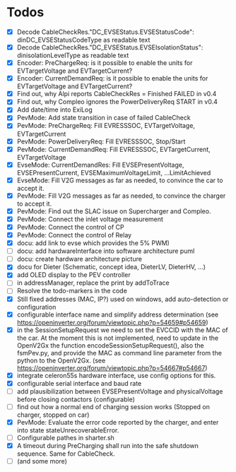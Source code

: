# Todos

- [x] Decode CableCheckRes."DC_EVSEStatus.EVSEStatusCode": dinDC_EVSEStatusCodeType as readable text
- [x] Decode CableCheckRes."DC_EVSEStatus.EVSEIsolationStatus": dinisolationLevelType as readable text
- [x] Encoder: PreChargeReq: is it possible to enable the units for EVTargetVoltage and EVTargetCurrent?
- [x] Encoder: CurrentDemandReq: is it possible to enable the units for EVTargetVoltage and EVTargetCurrent?
- [x] Find out, why Alpi reports CableCheckRes = Finished FAILED in v0.4
- [x] Find out, why Compleo ignores the PowerDeliveryReq START in v0.4
- [x] Add date/time into ExiLog
- [x] PevMode: Add state transition in case of failed CableCheck
- [x] PevMode: PreChargeReq: Fill EVRESSSOC, EVTargetVoltage, EVTargetCurrent
- [x] PevMode: PowerDeliveryReq: Fill EVRESSSOC, Stop/Start
- [x] PevMode: CurrentDemandReq: Fill EVRESSSOC, EVTargetCurrent, EVTargetVoltage
- [x] EvseMode: CurrentDemandRes: Fill EVSEPresentVoltage, EVSEPresentCurrent, EVSEMaximumVoltageLimit, ...LimitAchieved
- [x] EvseMode: Fill V2G messages as far as needed, to convince the car to accept it.
- [x] PevMode: Fill V2G messages as far as needed, to convince the charger to accept it.
- [x] PevMode: Find out the SLAC issue on Supercharger and Compleo.
- [x] PevMode: Connect the inlet voltage measurement
- [x] PevMode: Connect the control of CP
- [x] PevMode: Connect the control of Relay
- [x] docu: add link to evse which provides the 5% PWM)
- [ ] docu: add hardwareInterface into software architecture puml
- [ ] docu: create hardware architecture picture
- [x] docu for Dieter (Schematic, concept idea, DieterLV, DieterHV, ...)
- [x] add OLED display to the PEV controller
- [ ] in addressManager, replace the print by addToTrace
- [ ] Resolve the todo-markers in the code
- [x] Still fixed addresses (MAC, IP?) used on windows, add auto-detection or configuration
- [x] configurable interface name and simplify address determination (see https://openinverter.org/forum/viewtopic.php?p=54659#p54659)
- [x] in the SessionSetupRequest we need to set the EVCCID with the MAC of the car. At the moment this is not implemented, need to update in the OpenV2Gx the function encodeSessionSetupRequest(), also the fsmPev.py, and provide the MAC as command line parameter from the python to the OpenV2Gx. (see https://openinverter.org/forum/viewtopic.php?p=54667#p54667)
- [x] integrate celeron55s hardware interface, use config options for this.
- [x] configurable serial interface and baud rate
- [ ] add plausibilization between EVSEPresentVoltage and physicalVoltage before closing contactors (configurable)
- [ ] find out how a normal end of charging session works (Stopped on charger, stopped on car)
- [x] PevMode: Evaluate the error code reported by the charger, and enter into state stateUnrecoverableError. 
- [ ] Configurable pathes in sharter.sh
- [x] A timeout during PreCharging shall run into the safe shutdown sequence. Same for CableCheck.
- [ ] (and some more)
